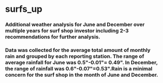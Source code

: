 # surfs_up

### Additional weather analysis for June and December over multiple years for surf shop investor including 2-3 recommendations for further analysis.

### Data was collected for the average total amount of monthly rain and grouped by each reporting station.  The range of average rainfall for June was 0.5"-0.01"= 0.49".  In December, the range of rainfall was 0.6"-0.07"=0.53".Rain is a minimal concern for the surf shop in the month of June and December.  
